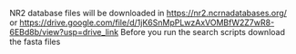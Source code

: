 NR2 database files will be downloaded in https://nr2.ncrnadatabases.org/ 
or  https://drive.google.com/file/d/1jK6SnMpPLwzAxVOMBfW2Z7wR8-6EBd8b/view?usp=drive_link 
 Before you run the search scripts download the fasta files
